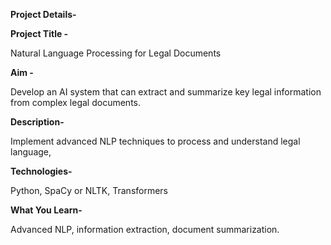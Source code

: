 **Project Details-**

**Project Title -**

Natural Language Processing for Legal Documents

**Aim -**

Develop an AI system that can extract and summarize key legal information from
complex legal documents.

**Description-**

Implement advanced NLP techniques to process and understand legal language,

**Technologies-**

Python, SpaCy or NLTK, Transformers

**What You Learn-**

Advanced NLP, information extraction, document summarization.
